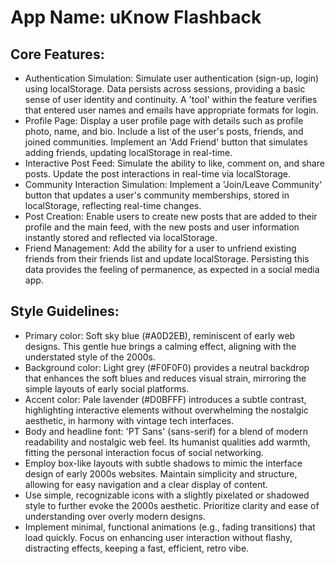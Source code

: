 # **App Name**: uKnow Flashback

## Core Features:

- Authentication Simulation: Simulate user authentication (sign-up, login) using localStorage. Data persists across sessions, providing a basic sense of user identity and continuity. A 'tool' within the feature verifies that entered user names and emails have appropriate formats for login.
- Profile Page: Display a user profile page with details such as profile photo, name, and bio. Include a list of the user's posts, friends, and joined communities. Implement an 'Add Friend' button that simulates adding friends, updating localStorage in real-time.
- Interactive Post Feed: Simulate the ability to like, comment on, and share posts. Update the post interactions in real-time via localStorage.
- Community Interaction Simulation: Implement a 'Join/Leave Community' button that updates a user's community memberships, stored in localStorage, reflecting real-time changes.
- Post Creation: Enable users to create new posts that are added to their profile and the main feed, with the new posts and user information instantly stored and reflected via localStorage.
- Friend Management: Add the ability for a user to unfriend existing friends from their friends list and update localStorage. Persisting this data provides the feeling of permanence, as expected in a social media app.

## Style Guidelines:

- Primary color: Soft sky blue (#A0D2EB), reminiscent of early web designs. This gentle hue brings a calming effect, aligning with the understated style of the 2000s.
- Background color: Light grey (#F0F0F0) provides a neutral backdrop that enhances the soft blues and reduces visual strain, mirroring the simple layouts of early social platforms.
- Accent color: Pale lavender (#D0BFFF) introduces a subtle contrast, highlighting interactive elements without overwhelming the nostalgic aesthetic, in harmony with vintage tech interfaces.
- Body and headline font: 'PT Sans' (sans-serif) for a blend of modern readability and nostalgic web feel. Its humanist qualities add warmth, fitting the personal interaction focus of social networking.
- Employ box-like layouts with subtle shadows to mimic the interface design of early 2000s websites. Maintain simplicity and structure, allowing for easy navigation and a clear display of content.
- Use simple, recognizable icons with a slightly pixelated or shadowed style to further evoke the 2000s aesthetic. Prioritize clarity and ease of understanding over overly modern designs.
- Implement minimal, functional animations (e.g., fading transitions) that load quickly. Focus on enhancing user interaction without flashy, distracting effects, keeping a fast, efficient, retro vibe.